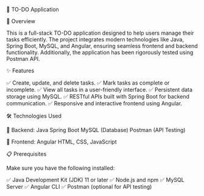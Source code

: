 🌟 TO-DO Application

📝 Overview

This is a full-stack TO-DO application designed to help users manage their tasks efficiently. The project integrates modern technologies like Java, Spring Boot, MySQL, and Angular, ensuring seamless frontend and backend functionality. Additionally, the application has been rigorously tested using Postman API.

✨ Features

✅ Create, update, and delete tasks.
✅ Mark tasks as complete or incomplete.
✅ View all tasks in a user-friendly interface.
✅ Persistent data storage using MySQL.
✅ RESTful APIs built with Spring Boot for backend communication.
✅ Responsive and interactive frontend using Angular.

🛠️ Technologies Used

🔧 Backend:
Java
Spring Boot
MySQL (Database)
Postman (API Testing)

🎨 Frontend:
Angular
HTML, CSS, JavaScript

📋 Prerequisites

Make sure you have the following installed:

✅ Java Development Kit (JDK) 11 or later
✅ Node.js and npm
✅ MySQL Server
✅ Angular CLI
✅ Postman (optional for API testing)
